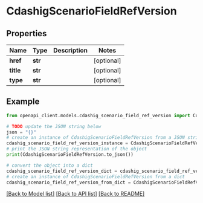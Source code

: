 # CdashigScenarioFieldRefVersion


## Properties

Name | Type | Description | Notes
------------ | ------------- | ------------- | -------------
**href** | **str** |  | [optional] 
**title** | **str** |  | [optional] 
**type** | **str** |  | [optional] 

## Example

```python
from openapi_client.models.cdashig_scenario_field_ref_version import CdashigScenarioFieldRefVersion

# TODO update the JSON string below
json = "{}"
# create an instance of CdashigScenarioFieldRefVersion from a JSON string
cdashig_scenario_field_ref_version_instance = CdashigScenarioFieldRefVersion.from_json(json)
# print the JSON string representation of the object
print(CdashigScenarioFieldRefVersion.to_json())

# convert the object into a dict
cdashig_scenario_field_ref_version_dict = cdashig_scenario_field_ref_version_instance.to_dict()
# create an instance of CdashigScenarioFieldRefVersion from a dict
cdashig_scenario_field_ref_version_from_dict = CdashigScenarioFieldRefVersion.from_dict(cdashig_scenario_field_ref_version_dict)
```
[[Back to Model list]](../README.md#documentation-for-models) [[Back to API list]](../README.md#documentation-for-api-endpoints) [[Back to README]](../README.md)


